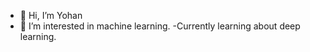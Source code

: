 - 👋 Hi, I’m Yohan
- 👀 I’m interested in machine learning.
-Currently learning about deep learning.


<!---
yohAb-creator/yohAb-creator is a ✨ special ✨ repository because its `README.md` (this file) appears on your GitHub profile.
You can click the Preview link to take a look at your changes.
--->
